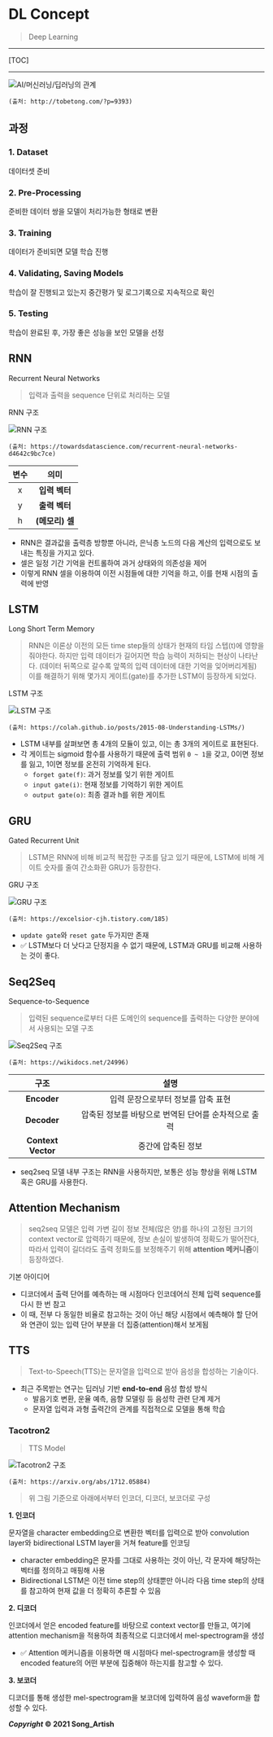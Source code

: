 # DL Concept

> Deep Learning

---

[TOC]

---

![AI/머신러닝/딥러닝의 관계](img/ai_boundary.png)

`(출처: http://tobetong.com/?p=9393)`



## 과정

### 1. Dataset

데이터셋 준비

### 2. Pre-Processing

준비한 데이터 쌍을 모델이 처리가능한 형태로 변환

### 3. Training

데이터가 준비되면 모델 학습 진행

### 4. Validating, Saving Models

학습이 잘 진행되고 있는지 중간평가 및 로그기록으로 지속적으로 확인

### 5. Testing

학습이 완료된 후, 가장 좋은 성능을 보인 모델을 선정



## RNN

Recurrent Neural Networks

> 입력과 출력을 sequence 단위로 처리하는 모델

RNN 구조

![RNN 구조](img/RNN_structure.png)

`(출처: https://towardsdatascience.com/recurrent-neural-networks-d4642c9bc7ce)`

| 변수 |      의미       |
| :--: | :-------------: |
|  x   |  **입력 벡터**  |
|  y   |  **출력 벡터**  |
|  h   | **(메모리) 셀** |



- RNN은 결과값을 출력층 방향뿐 아니라, 은닉층 노드의 다음 계산의 입력으로도 보내는 특징을 가지고 있다.
- 셀은 일정 기간 기억을 컨트롤하여 과거 상태와의 의존성을 제어
- 이렇게 RNN 셀을 이용하여 이전 시점들에 대한 기억을 하고, 이를 현재 시점의 출력에 반영



## LSTM

Long Short Term Memory

> RNN은 이론상 이전의 모든 time step들의 상태가 현재의 타임 스텝(t)에 영향을 줘야한다. 하지만 입력 데이터가 길어지면 학습 능력이 저하되는 현상이 나타난다. (데이터 뒤쪽으로 갈수록 앞쪽의 입력 데이터에 대한 기억을 잊어버리게됨) 이를 해결하기 위해 몇가지 게이트(gate)를 추가한 LSTM이 등장하게 되었다.

LSTM 구조

![LSTM 구조](img/LSTM_structure.png)

`(출처: https://colah.github.io/posts/2015-08-Understanding-LSTMs/)`

- LSTM 내부를 살펴보면 총 4개의 모듈이 있고, 이는 총 3개의 게이트로 표현된다.
- 각 게이트는 sigmoid 함수를 사용하기 때문에 출력 범위 `0 ~ 1`을 갖고, 0이면 정보를 잃고, 1이면 정보를 온전히 기억하게 된다.
  - `forget gate(f)`: 과거 정보를 잊기 위한 게이트
  - `input gate(i)`: 현재 정보를 기억하기 위한 게이트
  - `output gate(o)`: 최종 결과 h를 위한 게이트



## GRU

Gated Recurrent Unit

> LSTM은 RNN에 비해 비교적 복잡한 구조를 담고 있기 때문에, LSTM에 비해 게이트 숫자를 줄여 간소화환 GRU가 등장한다.

GRU 구조

![GRU 구조](img/GRU_structure.png)

`(출처: https://excelsior-cjh.tistory.com/185)`

- `update gate`와 `reset gate` 두가지만 존재
- :white_check_mark: LSTM보다 더 낫다고 단정지을 수 없기 때문에, LSTM과 GRU를 비교해 사용하는 것이 좋다.



## Seq2Seq

Sequence-to-Sequence

> 입력된 sequence로부터 다른 도메인의 sequence를 출력하는 다양한 분야에서 사용되는 모델 구조

![Seq2Seq 구조](img/seq2seq_structure.png)

`(출처: https://wikidocs.net/24996)`

|        구조        |                         설명                         |
| :----------------: | :--------------------------------------------------: |
|    **Encoder**     |          입력 문장으로부터 정보를 압축 표현          |
|    **Decoder**     | 압축된 정보를 바탕으로 번역된 단어를 순차적으로 출력 |
| **Context Vector** |                  중간에 압축된 정보                  |

- seq2seq 모델 내부 구조는 RNN을 사용하지만, 보통은 성능 향상을 위해 LSTM 혹은 GRU를 사용한다.



## Attention Mechanism

> seq2seq 모델은 입력 가변 길이 정보 전체(많은 양)를 하나의 고정된 크기의 context vector로 압력하기 때문에, 정보 손실이 발생하여 정확도가 떨어잔다, 따라서 입력이 길더라도 출력 정화도를 보정해주기 위해 **attention 메커니즘**이 등장하였다.

기본 아이디어

- 디코더에서 출력 단어를 예측하는 매 시점마다 인코데어싀 전체 입력 sequence를 다시 한 번 참고
- 이 때, 전부 다 동일한 비율로 참고하는 것이 아닌 해당 시점에서 예측해야 할 단어와 연관이 있는 입력 단어 부분을 더 집중(attention)해서 보게됨



## TTS

> Text-to-Speech(TTS)는 문자열을 입력으로 받아 음성을 합성하는 기술이다.

- 최근 주목받는 연구는 딥러닝 기반 **end-to-end** 음성 합성 방식
  - 발음기호 변환, 운율 예측, 음향 모델링 등 음성학 관련 단계 제거
  - 문자열 입력과 과형 출력간의 관계를 직접적으로 모델을 통해 학습

### Tacotron2

> TTS Model

![Tacotron2 구조](img/tacotron2_structure.png)

`(출처: https://arxiv.org/abs/1712.05884)`

>위 그림 기준으로 아래에서부터 인코더, 디코더, 보코더로 구성

**1. 인코더**

문자열을 character embedding으로 변환한 벡터를 입력으로 받아 convolution layer와 bidirectional LSTM layer을 거쳐 feature를 인코딩

- character embedding은 문자를 그대로 사용하는 것이 아닌, 각 문자에 해당하는 벡터를 정의하고 매핑해 사용
- Bidirectional LSTM은 이전 time step의 상태뿐만 아니라 다음 time step의 상태를 참고하여 현재 값을 더 정확히 추론할 수 있음

**2. 디코더**

인코더에서 얻은 encoded feature를 바탕으로 context vector를 만들고, 여기에 attention mechanism을 적용하여 최종적으로 디코더에서 mel-spectrogram을 생성

- :white_check_mark: Attention 메커니즘을 이용하면 매 시점마다 mel-spectrogram을 생성할 때 encoded feature의 어떤 부분에 집중해야 하는지를 참고할 수 있다.

**3. 보코더**

디코더를 통해 생성한 mel-spectrogram을 보코더에 입력하여 음성 waveform을 합성할 수 있다.



***Copyright* © 2021 Song_Artish**